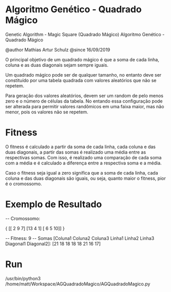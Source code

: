 # Algoritmo Genético - Quadrado Mágico

Genetic Algorithm - Magic Square (Quadrado Mágico)
Algoritmo Genético - Quadrado Mágico

@author Mathias Artur Schulz
@since 16/09/2019

O principal objetivo de um quadrado mágico é que a soma de cada linha, coluna e as duas diagonais sejam sempre iguais.

Um quadrado mágico pode ser de qualquer tamanho, no entanto deve ser constituído por uma tabela quadrada com valores aleatórios que não se repetem.

Para geração dos valores aleatórios, devem ser um random de pelo menos zero e o número de células da tabela. No entando essa configuração pode ser alterada para permitir valores randômicos em uma faixa maior, mas não menor, pois os valores não se repetem.

# Fitness
O fitness é calculado a partir da soma de cada linha, cada coluna e das duas diagonais, a partir das somas é realizado uma média entre as respectivas somas. Com isso, é realizado uma comparação de cada soma com a média e é calculado a diferença entre a respectiva soma e a média.

Caso o fitness seja igual a zero significa que a soma de cada linha, cada coluna e das duas diagonais são iguais, ou seja, quanto maior o fitness, pior é o cromossomo.

# Exemplo de Resultado
-- Cromossomo:

{
[[ 2  9  7]
 [13  4  1]
 [ 6  5 10]]
}

-- Fitness:
9
-- Somas [Coluna1 Coluna2 Coluna3 Linha1 Linha2 Linha3 Diagonal1 Diagonal2]:
[21 18 18 18 18 21 16 17]

# Run
/usr/bin/python3 /home/matt/Workspace/AGQuadradoMagico/AGQuadradoMagico.py
